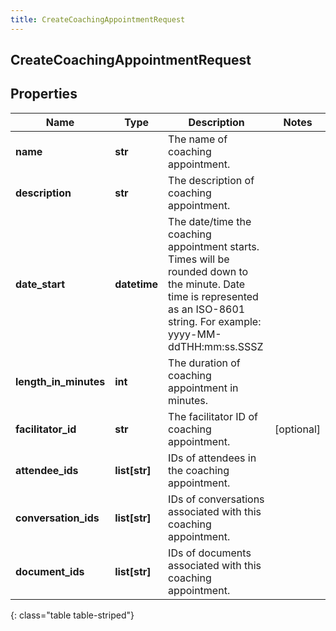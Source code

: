```yaml
---
title: CreateCoachingAppointmentRequest
---
```

## CreateCoachingAppointmentRequest

## Properties

|Name | Type | Description | Notes|
|------------ | ------------- | ------------- | -------------|
| **name** | **str** | The name of coaching appointment. | |
| **description** | **str** | The description of coaching appointment. | |
| **date_start** | **datetime** | The date/time the coaching appointment starts. Times will be rounded down to the minute. Date time is represented as an ISO-8601 string. For example: yyyy-MM-ddTHH:mm:ss.SSSZ | |
| **length_in_minutes** | **int** | The duration of coaching appointment in minutes. | |
| **facilitator_id** | **str** | The facilitator ID of coaching appointment. | [optional] |
| **attendee_ids** | **list[str]** | IDs of attendees in the coaching appointment. | |
| **conversation_ids** | **list[str]** | IDs of conversations associated with this coaching appointment. | |
| **document_ids** | **list[str]** | IDs of documents associated with this coaching appointment. | |
{: class="table table-striped"}


